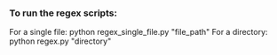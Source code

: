 ### To run the regex scripts:
For a single file: python regex_single_file.py "file_path"
For a directory: python regex.py "directory"
